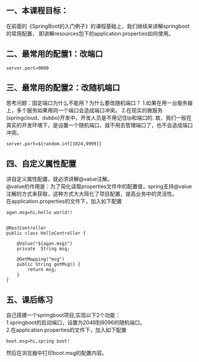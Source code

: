 ## 一、本课程目标：
 在前面的《SpringBoot的入门例子》的课程基础上，我们继续来讲解springboot的常用配置，
   即讲解resources包下的application.properties如何使用。
   
## 二、最常用的配置1：改端口
``` 
server.port=9090
```

## 三、最常用的配置2：改随机端口
思考问题：固定端口为什么不能用？为什么要改随机端口？
1.如果在用一台服务器上，多个服务如果用同一个端口会造成端口冲突。
2.在现实的微服务(springcloud、dubbo)开发中，开发人员是不用记住ip和端口的.
故，我们一般在真实的开发环境下，是设置一个随机端口，就不用去管理端口了，也不会造成端口冲突。
``` 
server.port=${random.int[1024,9999]}
```

## 四、自定义属性配置
讲自定义属性配置，就必须讲解@value注解。<br>
@value的作用是：为了简化读取properties文件中的配置值，spring支持@value注解的方式来获取，这种方式大大简化了项目配置，提高业务中的灵活性。<br>
在application.properties的文件下，加入如下配置
``` 
agan.msg=hi,hello world!!
```

``` 

@RestController
public class HelloController {
    
    @Value("${agan.msg}")
    private  String msg;

    @GetMapping("msg")
    public String getMsg() {
        return msg;
    }
}
```

## 五、课后练习
自己搭建一个springboot项目,实现以下2个功能：<br>
1.springboot的启动端口，设置为2048到8096的随机端口。<br>
2.在application.properties的文件下，加入如下配置<br>
``` 
boot.msg=hi,spring boot!
```
然后在浏览器中打印boot.msg的配置内容。

